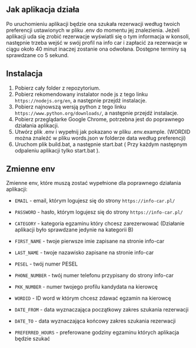 ## Jak aplikacja działa

Po uruchomieniu aplikacji będzie ona szukała rezerwacji według twoich preferencji ustawionych w pliku .env do momentu jej znalezienia. Jeżeli aplikacji uda się zrobić rezerwacje wyświatli się o tym informacja w konsoli, następnie trzeba wejść w swój profil na info car i zapłacić za rezerwacje w ciągu około 40 minut inaczej zostanie ona odwołana. Dostępne terminy są sprawdzane co 5 sekund.

## Instalacja

1. Pobierz cały folder z repozytorium.
2. Pobierz rekomendowany instalator node js z tego linku `https://nodejs.org/en`, a następnie przejdź instalacje.
3. Pobierz najnowszą wersją python z tego linku `https://www.python.org/downloads/`, a następnie przejdź instalacje.
4. Pobierz przeglądarke Google Chrome, potrzebna jest do poprawnego działania aplikacji.
5. Utwórz plik .env i wypełnij jak pokazano w pliku .env.example. (WORDID można znaleźć w pliku words.json w folderze data według preferencji)
6. Uruchom plik build.bat, a następnie start.bat ( Przy każdym następnym odpaleniu aplikacji tylko start.bat ).

## Zmienne env

Zmienne env, które muszą zostać wypełnione dla poprawnego działania aplikacji:

- `EMAIL` - email, którym logujesz się do strony `https://info-car.pl/`
  
- `PASSWORD` - hasło, którym logujesz się do strony `https://info-car.pl/`
  
- `CATEGORY` - kategoria egzaminu który chcesz zarezerwować (Działanie aplikacji było sprawdzane jedynie na kategorii B)
  
- `FIRST_NAME` - twoje pierwsze imie zapisane na stronie info-car
  
- `LAST_NAME` - twoje nazawisko zapisane na stronie info-car
  
- `PESEL` - twój numer PESEL
  
- `PHONE_NUMBER` - twój numer telefonu przypisany do strony info-car
  
- `PKK_NUMBER` - numer twojego profilu kandydata na kierowcę
  
- `WORDID` - ID word w którym chcesz zdawać egzamin na kierowcę
  
- `DATE_FROM` - data wyznaczająca początkowy zakres szukania rezerwacji

- `DATE_TO` - data wyznaczająca końcowy zakres szukania rezerwacji
  
- `PREFERRED_HOURS` - preferowane godziny egzaminu których aplikacja będzie szukać
